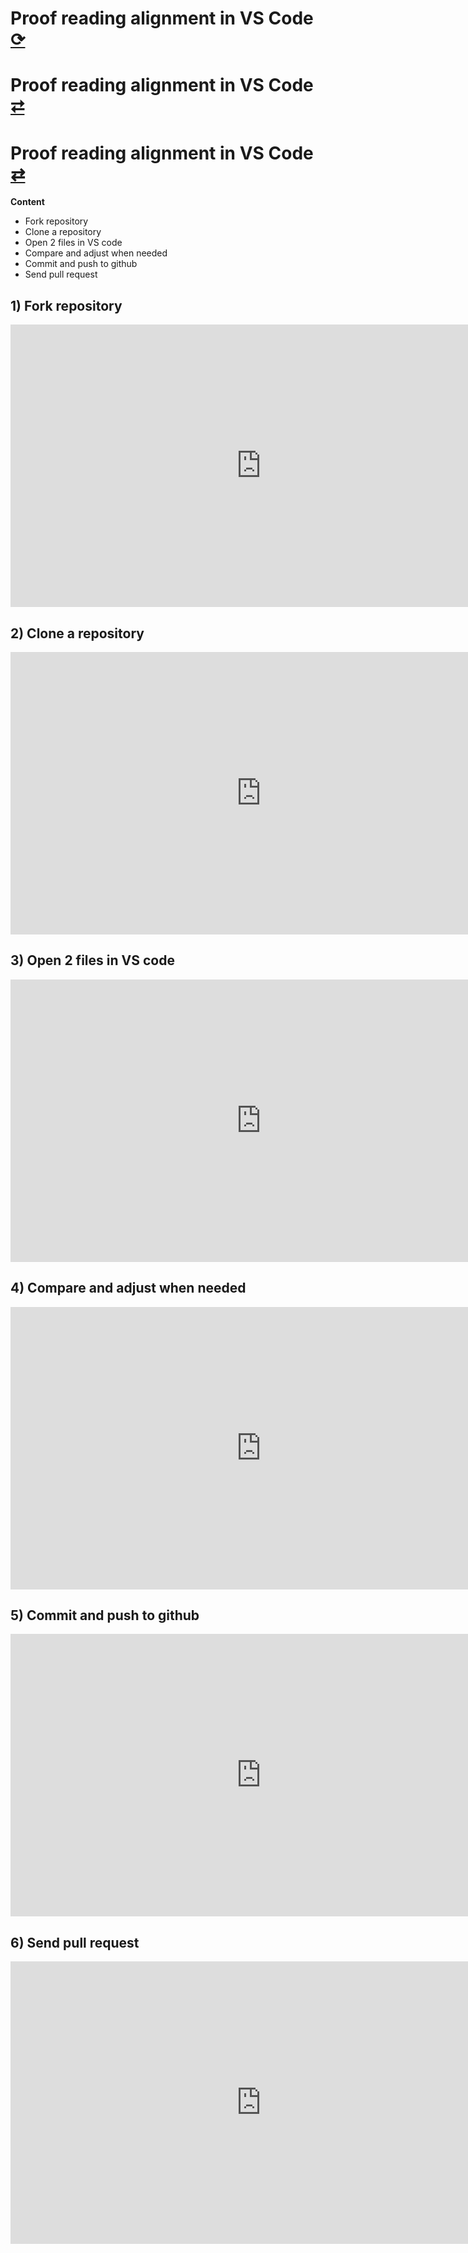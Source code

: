 # Proof reading alignment in VS Code [ ⟳](https://monlamai.github.io/Wiki/#/mt/proofreading-alignment.md)

# Proof reading alignment in VS Code [ ⮂](https://monlamai.github.io/Wiki/#/mt/proofreading-alignment.md)

# Proof reading alignment in VS Code [ ⇄](https://monlamai.github.io/Wiki/#/mt/proofreading-alignment.md)


**Content**

-  Fork repository
-  Clone a repository
- Open 2 files in VS code
- Compare and adjust when needed
- Commit and push to github
- Send pull request

## 1) Fork repository
<iframe width="802" height="452" src="https://www.youtube.com/embed/91NXzindnm4" title="01 TPW  (Create fork)" frameborder="0" allow="accelerometer; clipboard-write; encrypted-media; gyroscope; picture-in-picture; web-share" allowfullscreen></iframe>

## 2) Clone a repository

<iframe width="802" height="452" src="https://www.youtube.com/embed/vepFpTYaDoA?list=PLr4lRhE-vqKBYWu0rRwRyq_IWeOf1LTHw" title="02 TPW (Cloning)" frameborder="0" allow="accelerometer; autoplay; clipboard-write; encrypted-media; gyroscope; picture-in-picture; web-share" allowfullscreen></iframe>

## 3) Open 2 files in VS code

<iframe width="802" height="452" src="https://www.youtube.com/embed/-k9WmGsHdkc" title="03 TPW (Open in VScode)" frameborder="0" allow="accelerometer; autoplay; clipboard-write; encrypted-media; gyroscope; picture-in-picture; web-share" allowfullscreen></iframe>

## 4) Compare and adjust when needed

<iframe width="802" height="452" src="https://www.youtube.com/embed/naGuVEfRN9Q" title="04 TPW (Compare and adjust)" frameborder="0" allow="accelerometer; autoplay; clipboard-write; encrypted-media; gyroscope; picture-in-picture; web-share" allowfullscreen></iframe>

## 5) Commit and push to github

<iframe width="802" height="452" src="https://www.youtube.com/embed/IbCSgl3lnig" title="05TPW (Commit and push)" frameborder="0" allow="accelerometer; autoplay; clipboard-write; encrypted-media; gyroscope; picture-in-picture; web-share" allowfullscreen></iframe>

## 6) Send pull request

<iframe width="802" height="452" src="https://www.youtube.com/embed/KcQdxMxyuKw" title="06 TPW (Pull request)" frameborder="0" allow="accelerometer; autoplay; clipboard-write; encrypted-media; gyroscope; picture-in-picture; web-share" allowfullscreen></iframe>
